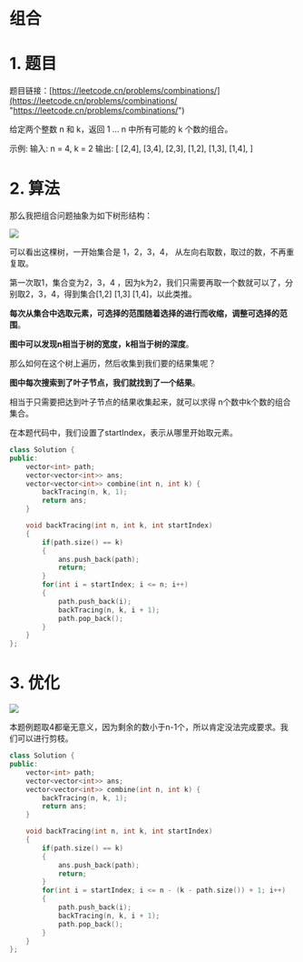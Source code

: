 # 组合

# 1. 题目

题目链接：[https://leetcode.cn/problems/combinations/](https://leetcode.cn/problems/combinations/ "https://leetcode.cn/problems/combinations/")

给定两个整数 n 和 k，返回 1 ... n 中所有可能的 k 个数的组合。

示例: 输入: n = 4, k = 2 输出: \[ \[2,4], \[3,4], \[2,3], \[1,2], \[1,3], \[1,4], ]

# 2. 算法

那么我把组合问题抽象为如下树形结构：

![](https://code-thinking-1253855093.file.myqcloud.com/pics/20201123195223940.png)

可以看出这棵树，一开始集合是 1，2，3，4， 从左向右取数，取过的数，不再重复取。

第一次取1，集合变为2，3，4 ，因为k为2，我们只需要再取一个数就可以了，分别取2，3，4，得到集合\[1,2] \[1,3] \[1,4]，以此类推。

**每次从集合中选取元素，可选择的范围随着选择的进行而收缩，调整可选择的范围**。

**图中可以发现n相当于树的宽度，k相当于树的深度**。

那么如何在这个树上遍历，然后收集到我们要的结果集呢？

**图中每次搜索到了叶子节点，我们就找到了一个结果**。

相当于只需要把达到叶子节点的结果收集起来，就可以求得 n个数中k个数的组合集合。

在本题代码中，我们设置了startIndex，表示从哪里开始取元素。

```c++
class Solution {
public:
    vector<int> path;
    vector<vector<int>> ans;
    vector<vector<int>> combine(int n, int k) {
        backTracing(n, k, 1);
        return ans;
    }

    void backTracing(int n, int k, int startIndex)
    {
        if(path.size() == k)
        {
            ans.push_back(path);
            return;
        }
        for(int i = startIndex; i <= n; i++)
        {
            path.push_back(i);
            backTracing(n, k, i + 1);
            path.pop_back();
        }
    }
};
```

# 3. 优化

![](https://code-thinking-1253855093.file.myqcloud.com/pics/20201123195223940.png)

本题例题取4都毫无意义，因为剩余的数小于n-1个，所以肯定没法完成要求。我们可以进行剪枝。

```c++
class Solution {
public:
    vector<int> path;
    vector<vector<int>> ans;
    vector<vector<int>> combine(int n, int k) {
        backTracing(n, k, 1);
        return ans;
    }

    void backTracing(int n, int k, int startIndex)
    {
        if(path.size() == k)
        {
            ans.push_back(path);
            return;
        }
        for(int i = startIndex; i <= n - (k - path.size()) + 1; i++)
        {
            path.push_back(i);
            backTracing(n, k, i + 1);
            path.pop_back();
        }
    }
};
```

